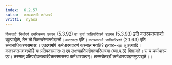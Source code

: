 ```yaml
---
index:  6.2.57
sutra:  कतरकतमौ कर्मधारये
vritti:  nyasa
---
```


`किंयत्तदो निर्धारणे द्वयोरेकस्य डतरच्` (5.3.92) `वा बूनां जातिपरिप्रश्ने डतमच्` (5.3.93) इति कतरकतमशब्दौ व्युत्पाद्येते, तेन तौ चित्स्वरेणान्तोदात्तौ। `कतरकठः` इति। `कतरकतमौ जातिपरिप्रश्ने` (2.1.63) इति समानाधिकरणसमासः। एतदर्थमपि कर्मधारयग्रहणं कस्मान्न भवति? इत्याह--`इह तु` इत्यादि। कतरकतमशब्दयोर्हि यः प्रतिपदसमासः स एव लक्षणप्रतिपदोक्तपरिभाषया (व्या.प.3) विज्ञायते। स च कर्मधारय एव। तस्मात् प्रतिपदोक्तत्वादेवैतत्समासस्य कर्मधारयत्वम्। तस्मन्नैतदर्थं कर्मधारयग्रहणमुपपद्यते।।

